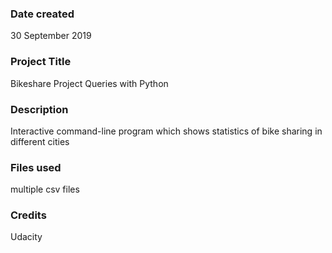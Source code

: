 ### Date created
30 September 2019

### Project Title
Bikeshare Project Queries with Python

### Description
Interactive command-line program which shows statistics of bike sharing in different cities

### Files used
multiple csv files

### Credits
Udacity
